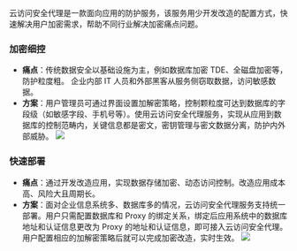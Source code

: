 云访问安全代理是一款面向应用的防护服务，该服务用少开发改造的配置方式，快速解决用户加密需求，帮助不同行业解决加密痛点问题。

### 加密细控
- **痛点**：传统数据安全以基础设施为主，例如数据库加密 TDE、全磁盘加密等，防护粒度粗。 企业内部 IT 人员和外部黑客从服务侧窃取数据，访问敏感数据。
- **方案**：用户管理员可通过界面设置加解密策略，控制颗粒度可达到数据库的字段级（如敏感字段、手机号等）。使用云访问安全代理服务，实现从应用到数据库的控制范畴内，关键信息都是密文，密钥管理与密文数据分离，防护内外部威胁。
![](https://main.qcloudimg.com/raw/77a3ae3892d6715bc0df3292b3423ec2.png)

### 快速部署
- **痛点**：通过开发改造应用，实现数据存储加密、动态访问控制。改造应用成本高、风险大且周期长。
- **方案**：面对企业信息系统多、数据库多的情况，云访问安全代理服务支持统一部署。用户只需配置数据库和 Proxy 的绑定关系，绑定后应用系统中的数据库地址和认证信息更改为 Proxy 的地址和认证信息，即可接入云访问安全代理。用户配置相应的加解密策略后就可以完成加密改造，实时生效。
![](https://qcloudimg.tencent-cloud.cn/raw/d60b0894f07e1382a842b10ce020fa04.png)
